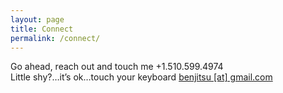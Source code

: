 ```yaml
---
layout: page
title: Connect
permalink: /connect/
---
```


<div class="container reveal load-hidden up h-100">
    <div class="row h-100">
        <div class="col-lg-6 align-self-center contactPage">
                <div class="d-block big mb-2">Go ahead, reach out and touch me +1.510.599.4974</div>
                <div class="d-block small pb-5">Little shy?…it’s ok…touch your keyboard <a href="mailto:benjitsu@gmail.com">benjitsu [at] gmail.com</a></div>
        </div>
    </div>
</div>